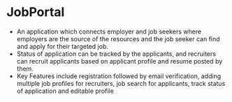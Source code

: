 # JobPortal

* An application which connects employer and job seekers where employers are the source of the resources and the job seeker can find and apply for their targeted job.
* Status of application can be tracked by the applicants, and recruiters can recruit applicants based on applicant profile and resume posted by them.
* Key Features include registration followed by email verification, adding multiple job profiles for recruiters, job search for applicants, track status of application and editable profile
